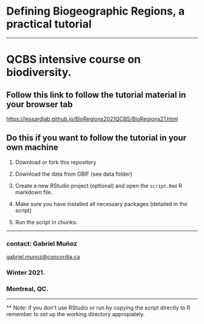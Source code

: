 # Defining Biogeographic Regions, a practical tutorial 
----
# QCBS intensive course on biodiversity. 



## Follow this link to follow the tutorial material in your browser tab 

https://lessardlab.github.io/BioRegions2021QCBS/BioRegions21.html


## Do this if you want to follow the tutorial in your own machine 

1. Download or fork this repository 

2. Download the data from GBIF (see data folder)

3. Create a new RStudio project (optional) and open the `script.Rmd` R markdown file. 

4. Make sure you have installed all necessary packages (detailed in the script)

5. Run the script in chunks. 


----

### contact: Gabriel Muñoz
gabriel.munoz@concordia.ca

### Winter 2021. 
### Montreal, QC. 

----

** Note: if you don't use RStudio or run by copying the script directly to R remember to set up the working directory appropiately. 
